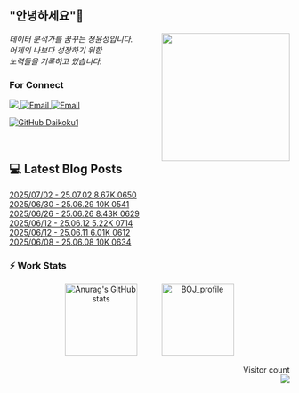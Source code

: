 
<h2> "안녕하세요"👋 </h2>
<img align='right' src="https://user-images.githubusercontent.com/50973778/144942576-b2f10b31-e628-43e4-b7da-3cc2144a5b73.gif" width="230">
<p><em> 데이터 분석가를 꿈꾸는 정윤성입니다.</br> 어제의 나보다 성장하기 위한 </br> 노력들을 기록하고 있습니다.</em></p>

### For Connect
<a href="https://blog.naver.com/jjys9047" target="_blank"><img src="https://img.shields.io/badge/-BLOG-brightgreen?style=flat-square&logo=Bloglovin&logoColor=white">
<a href="https://mail.google.com/mail/?view=cm&amp;fs=1&amp;to=jys9047@gmail.com" target="_blank"><img src="https://img.shields.io/badge/-Gmail-c14438?style=flat-square&logo=Gmail&logoColor=white" alt="Email">
<a href="mailto:jjys9047@naver.com" target="_blank"><img src="https://img.shields.io/badge/-Naver-brightgreen?style=flat-square&logo=Naver&logoColor=white" alt="Email">

[![GitHub Daikoku1](https://img.shields.io/github/followers/Daikoku1?label=follow&style=social)](https://github.com/Daikoku1)

</br>

## 💻 Latest Blog Posts
[2025/07/02 - 25.07.02 8.67K 0650](https://blog.naver.com/jjys9047/223919684569?fromRss=true&trackingCode=rss) <br>
[2025/06/30 - 25.06.29 10K 0541](https://blog.naver.com/jjys9047/223917170959?fromRss=true&trackingCode=rss) <br>
[2025/06/26 - 25.06.26 8.43K 0629](https://blog.naver.com/jjys9047/223912974409?fromRss=true&trackingCode=rss) <br>
[2025/06/12 - 25.06.12 5.22K 0714](https://blog.naver.com/jjys9047/223897407423?fromRss=true&trackingCode=rss) <br>
[2025/06/12 - 25.06.11 6.01K 0612](https://blog.naver.com/jjys9047/223897405136?fromRss=true&trackingCode=rss) <br>
[2025/06/08 - 25.06.08 10K 0634](https://blog.naver.com/jjys9047/223892422845?fromRss=true&trackingCode=rss) <br>


### ⚡ Work Stats
<p align = 'center'>
  <img src="https://github-readme-stats.vercel.app/api?username=Daikoku1&show_icons=true&theme=midnight-purple" alt="Anurag's GitHub stats" height="130" hspace="20"/>
  <img src="http://mazassumnida.wtf/api/v2/generate_badge?boj=jys9047" alt="BOJ_profile" height="130" hspace="20"/>
</p>

<p align="right"> 
  Visitor count<br>
  <img src="https://profile-counter.glitch.me/Daikoku1/count.svg" />
</p>
